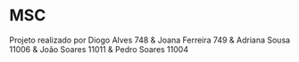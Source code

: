 # MSC
Projeto realizado por Diogo Alves 748 & Joana Ferreira 749 & Adriana Sousa 11006 & João Soares 11011 & Pedro Soares 11004
